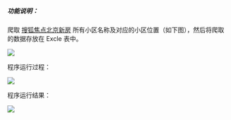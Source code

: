 ##### 功能说明：
爬取 [搜狐焦点北京新房](https://house.focus.cn/loupan/) 所有小区名称及对应的小区位置（如下图），然后将爬取的数据存放在 Excle 表中。

![](http://okt5rgolh.bkt.clouddn.com/Python-Spider-01.1.png)

程序运行过程：

![](http://okt5rgolh.bkt.clouddn.com/Python-Spider-01.2.png)

程序运行结果：

![](http://okt5rgolh.bkt.clouddn.com/Python-Spider-01.3.png)

